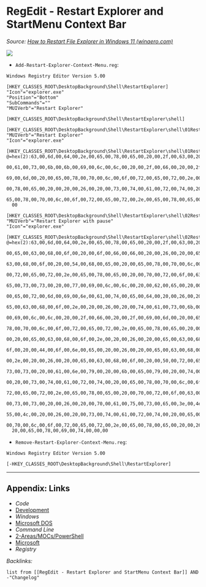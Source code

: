 # RegEdit - Restart Explorer and StartMenu Context Bar

*Source: [How to Restart File Explorer in Windows 11 (winaero.com)](https://winaero.com/how-to-restart-file-explorer-in-windows-11/?utm_source=software&utm_medium=in-app&utm_campaign=winaerotweaker&utm_content=contextmenurestartexplorer#Restart_Explorerexe_in_Windows_11_using_a_script)*

![](https://i.imgur.com/1IZelYa.png)

* `Add-Restart-Explorer-Context-Menu.reg`:

````regedit
Windows Registry Editor Version 5.00

[HKEY_CLASSES_ROOT\DesktopBackground\Shell\RestartExplorer]
"Icon"="explorer.exe"
"Position"="Bottom"
"SubCommands"=""
"MUIVerb"="Restart Explorer"

[HKEY_CLASSES_ROOT\DesktopBackground\Shell\RestartExplorer\shell]

[HKEY_CLASSES_ROOT\DesktopBackground\Shell\RestartExplorer\shell\01Restart]
"MUIVerb"="Restart Explorer"
"Icon"="explorer.exe"

[HKEY_CLASSES_ROOT\DesktopBackground\Shell\RestartExplorer\shell\01Restart\command]
@=hex(2):63,00,6d,00,64,00,2e,00,65,00,78,00,65,00,20,00,2f,00,63,00,20,00,74,\
  00,61,00,73,00,6b,00,6b,00,69,00,6c,00,6c,00,20,00,2f,00,66,00,20,00,2f,00,\
  69,00,6d,00,20,00,65,00,78,00,70,00,6c,00,6f,00,72,00,65,00,72,00,2e,00,65,\
  00,78,00,65,00,20,00,20,00,26,00,20,00,73,00,74,00,61,00,72,00,74,00,20,00,\
  65,00,78,00,70,00,6c,00,6f,00,72,00,65,00,72,00,2e,00,65,00,78,00,65,00,00,\
  00

[HKEY_CLASSES_ROOT\DesktopBackground\Shell\RestartExplorer\shell\02RestartWithPause]
"MUIVerb"="Restart Explorer with pause"
"Icon"="explorer.exe"

[HKEY_CLASSES_ROOT\DesktopBackground\Shell\RestartExplorer\shell\02RestartWithPause\command]
@=hex(2):63,00,6d,00,64,00,2e,00,65,00,78,00,65,00,20,00,2f,00,63,00,20,00,40,\
  00,65,00,63,00,68,00,6f,00,20,00,6f,00,66,00,66,00,20,00,26,00,20,00,65,00,\
  63,00,68,00,6f,00,20,00,54,00,68,00,65,00,20,00,65,00,78,00,70,00,6c,00,6f,\
  00,72,00,65,00,72,00,2e,00,65,00,78,00,65,00,20,00,70,00,72,00,6f,00,63,00,\
  65,00,73,00,73,00,20,00,77,00,69,00,6c,00,6c,00,20,00,62,00,65,00,20,00,74,\
  00,65,00,72,00,6d,00,69,00,6e,00,61,00,74,00,65,00,64,00,20,00,26,00,20,00,\
  65,00,63,00,68,00,6f,00,2e,00,20,00,26,00,20,00,74,00,61,00,73,00,6b,00,6b,\
  00,69,00,6c,00,6c,00,20,00,2f,00,66,00,20,00,2f,00,69,00,6d,00,20,00,65,00,\
  78,00,70,00,6c,00,6f,00,72,00,65,00,72,00,2e,00,65,00,78,00,65,00,20,00,26,\
  00,20,00,65,00,63,00,68,00,6f,00,2e,00,20,00,26,00,20,00,65,00,63,00,68,00,\
  6f,00,20,00,44,00,6f,00,6e,00,65,00,20,00,26,00,20,00,65,00,63,00,68,00,6f,\
  00,2e,00,20,00,26,00,20,00,65,00,63,00,68,00,6f,00,20,00,50,00,72,00,65,00,\
  73,00,73,00,20,00,61,00,6e,00,79,00,20,00,6b,00,65,00,79,00,20,00,74,00,6f,\
  00,20,00,73,00,74,00,61,00,72,00,74,00,20,00,65,00,78,00,70,00,6c,00,6f,00,\
  72,00,65,00,72,00,2e,00,65,00,78,00,65,00,20,00,70,00,72,00,6f,00,63,00,65,\
  00,73,00,73,00,20,00,26,00,20,00,70,00,61,00,75,00,73,00,65,00,3e,00,4e,00,\
  55,00,4c,00,20,00,26,00,20,00,73,00,74,00,61,00,72,00,74,00,20,00,65,00,78,\
  00,70,00,6c,00,6f,00,72,00,65,00,72,00,2e,00,65,00,78,00,65,00,20,00,26,00,\
  20,00,65,00,78,00,69,00,74,00,00,00
````

* `Remove-Restart-Explorer-Context-Menu.reg`:

````regedit
Windows Registry Editor Version 5.00

[-HKEY_CLASSES_ROOT\DesktopBackground\Shell\RestartExplorer]
````

---

## Appendix: Links

* *Code*
* [Development](../../MOCs/Development.md)
* *Windows*
* [Microsoft DOS](../../../3-Resources/Tools/Developer%20Tools/Shell/Microsoft%20DOS.md)
* *Command Line*
* [2-Areas/MOCs/PowerShell](../../MOCs/PowerShell.md)
* [Microsoft](../../MOCs/Microsoft.md)
* *Registry*

*Backlinks:*

````dataview
list from [[RegEdit - Restart Explorer and StartMenu Context Bar]] AND -"Changelog"
````
